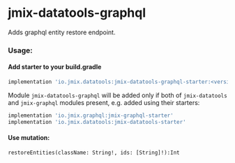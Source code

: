 # jmix-datatools-graphql

Adds graphql entity restore endpoint.

### Usage:

#### Add starter to your build.gradle

```groovy
implementation 'io.jmix.datatools:jmix-datatools-graphql-starter:<version>'
```

Module `jmix-datatools-graphql` will be added only if both of `jmix-datatools` and `jmix-graphql` modules present, e.g.
added using their starters:

```groovy
implementation 'io.jmix.graphql:jmix-graphql-starter'
implementation 'io.jmix.datatools:jmix-datatools-starter'
```

#### Use mutation:

```
restoreEntities(className: String!, ids: [String]!):Int
```
 
